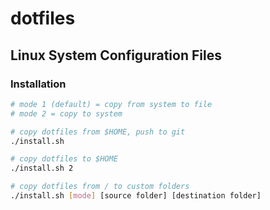 # dotfiles

## Linux System Configuration Files

### Installation

```bash
# mode 1 (default) = copy from system to file
# mode 2 = copy to system

# copy dotfiles from $HOME, push to git
./install.sh

# copy dotfiles to $HOME
./install.sh 2

# copy dotfiles from / to custom folders
./install.sh [mode] [source folder] [destination folder]
```
